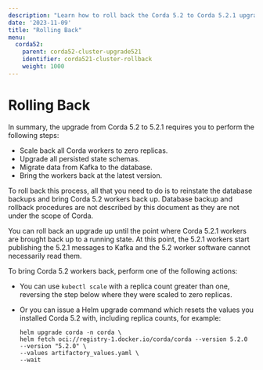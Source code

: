```yaml
---
description: "Learn how to roll back the Corda 5.2 to Corda 5.2.1 upgrade process if an issue occurs."
date: '2023-11-09'
title: "Rolling Back"
menu:
  corda52:
    parent: corda52-cluster-upgrade521
    identifier: corda521-cluster-rollback
    weight: 1000
---
```


# Rolling Back

In summary, the upgrade from Corda 5.2 to 5.2.1 requires you to perform the following steps:
* Scale back all Corda workers to zero replicas.
* Upgrade all persisted state schemas.
* Migrate data from Kafka to the database.
* Bring the workers back at the latest version.

To roll back this process, all that you need to do is to reinstate the database backups and bring Corda 5.2 workers back up. Database backup and rollback procedures are not described by this document as they are not under the scope of Corda.

You can roll back an upgrade up until the point where Corda 5.2.1 workers are brought back up to a running state. At this point, the 5.2.1 workers start publishing the 5.2.1 messages to Kafka and the 5.2 worker software cannot necessarily read them.

To bring Corda 5.2 workers back, perform one of the following actions:
* You can use `kubectl scale` with a replica count greater than one, reversing the step below where they were scaled to zero replicas.
* Or you can issue a Helm upgrade command which resets the values you installed Corda 5.2 with, including replica counts, for example:

   ```
   helm upgrade corda -n corda \
   helm fetch oci://registry-1.docker.io/corda/corda --version 5.2.0
   --version "5.2.0" \
   --values artifactory_values.yaml \
   --wait
   ```
